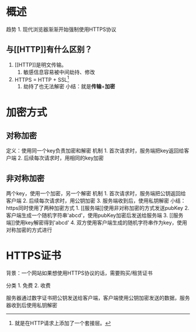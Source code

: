 # 概述

趋势
	1. 现代浏览器渐渐开始强制使用HTTPS协议
## 与[[HTTP]]有什么区别？
1. [[HTTP]]是明文传输。
	1. 敏感信息容易被中间劫持、修改
2. HTTPS = HTTP + SSL[^1] 
	1. 劫持了也无法解密
小结：就是**传输**+**加密** 
# 加密方式
## 对称加密
定义：使用同一个key负责加密和解密
机制
	1. 首次请求时，服务端把key返回给客户端
	2. 后续每次请求时，用相同的key加密
## 非对称加密
两个key，使用一个加密，另一个解密
机制
	1. 首次请求时，服务端把公钥返回给客户端
	2. 后续每次请求时，用公钥加密
	3. 服务端收到后，使用私钥解密
小结：https同时使用了两种加密方式
	1. [[服务端]]使用非对称加密的方式发送pubKey
	2. 客户端生成一个随机字符串'abcd'，使用pubKey加密后发送给服务端
	3. [[服务端]]使用key解密得到'abcd'
	4. 双方使用客户端生成的随机字符串作为key，使用对称加密的方式进行
# HTTPS证书
背景：一个网站如果想使用HTTPS协议的话，需要购买/租赁证书

分类
	1. 免费
	2. 收费


服务器通过数字证书把公钥发送给客户端，客户端使用公钥加密发送的数据，服务器收到后使用私钥解密

[^1]: 就是在HTTP请求上添加了一个套接层。
